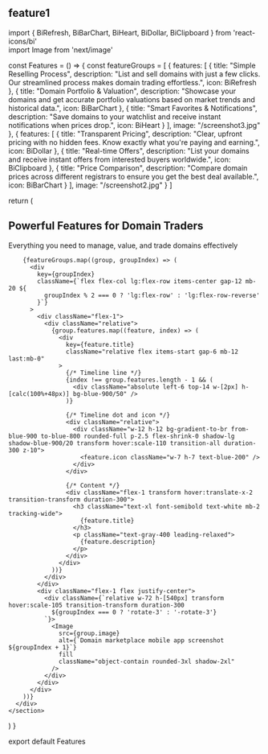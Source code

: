 ## feature1

import { 
  BiRefresh,
  BiBarChart,
  BiHeart,
  BiDollar,
  BiClipboard
} from 'react-icons/bi'    
import Image from 'next/image'

const Features = () => {
  const featureGroups = [
    {
      features: [
        {
          title: "Simple Reselling Process",
          description: "List and sell domains with just a few clicks. Our streamlined process makes domain trading effortless.",
          icon: BiRefresh
        },
        {
          title: "Domain Portfolio & Valuation",
          description: "Showcase your domains and get accurate portfolio valuations based on market trends and historical data.",
          icon: BiBarChart
        },
        {
          title: "Smart Favorites & Notifications",
          description: "Save domains to your watchlist and receive instant notifications when prices drop.",
          icon: BiHeart
        }
      ],
      image: "/screenshot3.jpg"
    },
    {
      features: [
        {
          title: "Transparent Pricing",
          description: "Clear, upfront pricing with no hidden fees. Know exactly what you're paying and earning.",
          icon: BiDollar
        },
        {
          title: "Real-time Offers",
          description: "List your domains and receive instant offers from interested buyers worldwide.",
          icon: BiClipboard
        },
        {
          title: "Price Comparison",
          description: "Compare domain prices across different registrars to ensure you get the best deal available.",
          icon: BiBarChart
        }
      ],
      image: "/screenshot2.jpg"
    }
  ]

  return (
    <section className="py-20 bg-gradient-to-b from-gray-800 to-gray-900">
      <div className="container mx-auto px-4">
        <div className="text-center mb-16">
          <h2 className="text-3xl font-bold text-white mb-4">
            Powerful Features for Domain Traders
          </h2>
          <p className="text-gray-400 text-lg max-w-2xl mx-auto">
            Everything you need to manage, value, and trade domains effectively
          </p>
        </div>

        {featureGroups.map((group, groupIndex) => (
          <div 
            key={groupIndex}
            className={`flex flex-col lg:flex-row items-center gap-12 mb-20 ${
              groupIndex % 2 === 0 ? 'lg:flex-row' : 'lg:flex-row-reverse'
            }`}
          >
            <div className="flex-1">
              <div className="relative">
                {group.features.map((feature, index) => (
                  <div 
                    key={feature.title}
                    className="relative flex items-start gap-6 mb-12 last:mb-0"
                  >
                    {/* Timeline line */}
                    {index !== group.features.length - 1 && (
                      <div className="absolute left-6 top-14 w-[2px] h-[calc(100%+48px)] bg-blue-900/50" />
                    )}
                    
                    {/* Timeline dot and icon */}
                    <div className="relative">
                      <div className="w-12 h-12 bg-gradient-to-br from-blue-900 to-blue-800 rounded-full p-2.5 flex-shrink-0 shadow-lg shadow-blue-900/20 transform hover:scale-110 transition-all duration-300 z-10">
                        <feature.icon className="w-7 h-7 text-blue-200" />
                      </div>
                    </div>

                    {/* Content */}
                    <div className="flex-1 transform hover:translate-x-2 transition-transform duration-300">
                      <h3 className="text-xl font-semibold text-white mb-2 tracking-wide">
                        {feature.title}
                      </h3>
                      <p className="text-gray-400 leading-relaxed">
                        {feature.description}
                      </p>
                    </div>
                  </div>
                ))}
              </div>
            </div>
            <div className="flex-1 flex justify-center">
              <div className={`relative w-72 h-[540px] transform hover:scale-105 transition-transform duration-300
                ${groupIndex === 0 ? 'rotate-3' : '-rotate-3'}
              `}>
                <Image
                  src={group.image}
                  alt={`Domain marketplace mobile app screenshot ${groupIndex + 1}`}
                  fill
                  className="object-contain rounded-3xl shadow-2xl"
                />
              </div>
            </div>
          </div>
        ))}
      </div>
    </section>
  )
}

export default Features




